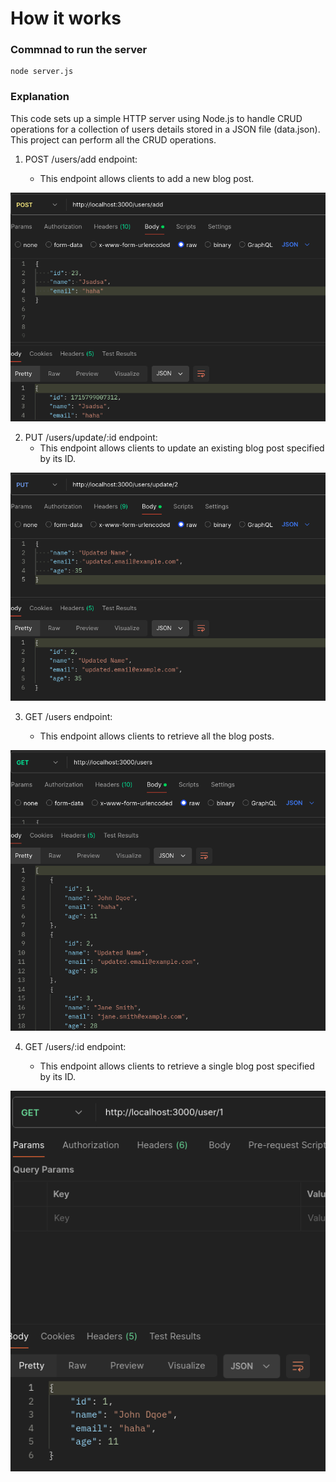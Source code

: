 # How it works
### Commnad to run the server

    node server.js

### Explanation

This code sets up a simple HTTP server using Node.js to handle CRUD operations for a collection of users details stored in a JSON file (data.json). This project can perform all the CRUD operations.

1. POST /users/add endpoint:

   *  This endpoint allows clients to add a new blog post.

![post method](assets/post.png)

2. PUT /users/update/:id endpoint:
    * This endpoint allows clients to update an existing blog post specified by its ID.

![put method](assets/putmethod.png)

3. GET /users endpoint:

   * This endpoint allows clients to retrieve all the blog posts.

![get all users](/assets/getusers.png)


4. GET /users/:id endpoint:

   * This endpoint allows clients to retrieve a single blog post specified by its ID.

![get single user](/assets/getuserbyid.png)
